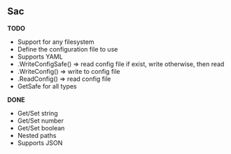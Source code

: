## Sac

**TODO**

* Support for any filesystem
* Define the configuration file to use
* Supports YAML
* .WriteConfigSafe() => read config file if exist, write otherwise, then read
* .WriteConfig() => write to config file
* .ReadConfig() => read config file
* GetSafe for all types

**DONE**

* Get/Set string
* Get/Set number
* Get/Set boolean
* Nested paths
* Supports JSON
